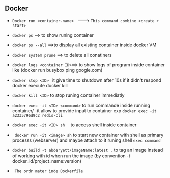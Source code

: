   ## Docker
  
  * ```Docker run <container-name> ``` ---> `This command combine <create + start>`

  * ```docker ps``` ==> to show runing container

  * ```docker ps --all``` ==>to display all existing container inside  docker VM

  * ```docker system prune``` ==> to delete all conatiners

  * ```docker logs <container ID>```==> to show logs of program inside container  like  (docker run       busybox ping google.com) 

  * ```docker stop <ID> ```  it give time to shutdown after 10s if it didn't respond docker execute docker kill

  * ```docker kill <ID>``` to stop runing container immediatly

  * ``` docker exec -it <ID> <command> ``` to run commande inside running container/ -it allow to provide input to container exp ```docker exec -it a2335796d9c2 redis-cli```


  * ```docker exec -it <ID> sh  ``` to access shell inside container

  * ``` docker run -it <image> sh``` to start new container with shell as primary processs (webserver) and maybe attach to it runing shell ```exec command```


  * ```docker build -t abderyett/imageName:latest .``` to tag an image instead of working with id when run the image (by convention  -t docker_id/project_name:version)


  * ``` The ordr mater inde Dockerfile```

   
